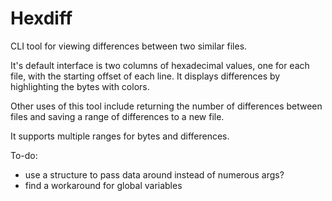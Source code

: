 Hexdiff
=======

CLI tool for viewing differences between two similar files.

It's default interface is two columns of hexadecimal values, one for each file, with the starting offset of each line.
It displays differences by highlighting the bytes with colors.

Other uses of this tool include returning the number of differences between files and saving a range of differences to a new file.

It supports multiple ranges for bytes and differences.

To-do:

- use a structure to pass data around instead of numerous args?
- find a workaround for global variables
